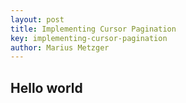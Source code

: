 ```yaml
---
layout: post
title: Implementing Cursor Pagination
key: implementing-cursor-pagination
author: Marius Metzger
---
```

## Hello world
